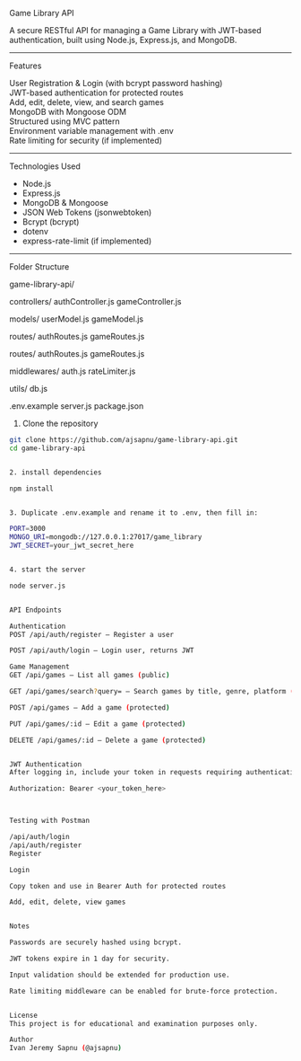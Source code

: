 Game Library API

A secure RESTful API for managing a Game Library with JWT-based authentication, built using Node.js, Express.js, and MongoDB.

---

Features

User Registration & Login (with bcrypt password hashing)  
JWT-based authentication for protected routes  
Add, edit, delete, view, and search games  
MongoDB with Mongoose ODM  
Structured using MVC pattern  
Environment variable management with .env  
Rate limiting for security (if implemented)

---

Technologies Used

- Node.js
- Express.js
- MongoDB & Mongoose
- JSON Web Tokens (jsonwebtoken)
- Bcrypt (bcrypt)
- dotenv
- express-rate-limit (if implemented)

---

Folder Structure

game-library-api/

controllers/
authController.js
gameController.js

models/
userModel.js
gameModel.js

routes/
authRoutes.js
gameRoutes.js

routes/
authRoutes.js
gameRoutes.js

middlewares/
auth.js
rateLimiter.js

utils/
db.js

.env.example
server.js
package.json


1. Clone the repository

```bash
git clone https://github.com/ajsapnu/game-library-api.git
cd game-library-api


2. install dependencies

npm install


3. Duplicate .env.example and rename it to .env, then fill in:

PORT=3000
MONGO_URI=mongodb://127.0.0.1:27017/game_library
JWT_SECRET=your_jwt_secret_here


4. start the server

node server.js


API Endpoints

Authentication
POST /api/auth/register – Register a user

POST /api/auth/login – Login user, returns JWT

Game Management
GET /api/games – List all games (public)

GET /api/games/search?query= – Search games by title, genre, platform (public)

POST /api/games – Add a game (protected)

PUT /api/games/:id – Edit a game (protected)

DELETE /api/games/:id – Delete a game (protected)


JWT Authentication
After logging in, include your token in requests requiring authentication:

Authorization: Bearer <your_token_here>



Testing with Postman

/api/auth/login 
/api/auth/register
Register

Login

Copy token and use in Bearer Auth for protected routes

Add, edit, delete, view games


Notes

Passwords are securely hashed using bcrypt.

JWT tokens expire in 1 day for security.

Input validation should be extended for production use.

Rate limiting middleware can be enabled for brute-force protection.


License
This project is for educational and examination purposes only.

Author
Ivan Jeremy Sapnu (@ajsapnu)